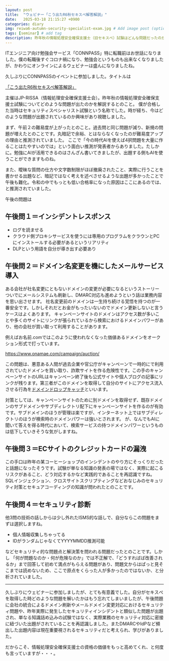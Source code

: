 ```yaml
---
layout: post
title:  "ウェビナー「こう出たR6秋セキスぺ解答解説」"
date:   2025-03-18 21:15:27 +0900
categories: diary
img: reiwa6-autumn-security-specialist-exam.jpg # Add image post (optional)
tags: [seminar] # add tag
description: 昨年秋の情報処理安全確保支援士（旧セキスぺ）試験はどんな問題だったのだろう
---
```


ITエンジニア向け勉強会サービス「CONNPASS」特に転職前はお世話になりました。僕の転職後すぐコロナ禍になり、勉強会というものも出来なくなりましたが、かわりにオンラインによるウェビナーは盛んになりましたね。

久しぶりにCONNPASSのイベントに参加しました。タイトルは

[「こう出たR6秋セキスペ解答解説」 ](https://s-jaws.connpass.com/event/340397/)

主催はJP-RISSA（情報処理安全確保支援士会）。昨年秋の情報処理安全確保支援士試験についてどのような問題が出たのかを解説するとのこと。
僕が合格した当時はセキュリティスペシャリスト試験という名称でした。時が経ち、今はどのような問題が出題されているのか興味があり視聴しました。

まず、午前２の難易度が上がったとのこと。過去問と同じ問題が減り、新規の問題が増えたとのことです。丸暗記で余裕、とはならなくなったのが難易度アップの理由と推測されていました。
ここで「今の時代AIを使えば4択問題を大量に作ることはたやすいのでは」という面白い推測が発表者からありました。たしかに。勉強にAIが活用できるのはさんざん書いてきましたが、出題する側もAIを使うことができますものね。

また、曖昧な質問の仕方や文字数制限がほぼ撤廃されたこと、実際に行うことを書かせる出題など、暗記ではなく考えを述べさせるような出題が多かったことで午後も難化。令和の中でもっとも低い合格率になった原因はここにあるのでは、と推測されていました。

午後の問題は

## 午後問１＝インシデントレスポンス
- ログを読ませる
- クラウド側プロキシサービスを使うには専用のプログラムをクラウンとPCにインストールする必要があるというリアリティ
- DLPという用語を自分が導き出す必要あり

## 午後問２＝ドメイン名変更を機にしたメールサービス導入
ある会社が社名変更にともないドメインの変更が必要になるというストーリー
ついでにメールシステムも刷新し、DMARC対応も進めようという話は業務内容を思い出させます。
社名変更前のドメインは一生持ち続ける覚悟を持つのが一番安全です。しかしそれだとお金がもったいないのでドメイン更新しないと言うケースはよくあります。
キャンペーンサイトのドメインはアクセス数が多いことや多くのサイトにリンクが張られているから検索におけるドメインパワーがあり、他の会社が買い取って利用することがあります。

例えばお名前.comではこのように使われなくなった価値あるドメインをオークション形式で打っています。

https://www.onamae.com/campaign/auction/


この問題は、悪意ある人間が過去企業や官公庁がキャンペーンで一時的にで利用されていたドメインを買い取り、詐欺サイトを作る危険性です。この手のキャンペーンサイトのURLはキャンペーン終了後も公式サイトや個人ブログの記事にリンクが残ります。第三者がこのドメインを取得して自分のサイトにアクセス流入させる行為を[ドメインドロップキャッチ](https://ja.wikipedia.org/wiki/%E3%83%89%E3%83%AD%E3%83%83%E3%83%97%E3%82%AD%E3%83%A3%E3%83%83%E3%83%81)といいます。

対策としては、キャンペーンサイトのために別ドメインを取得せず、既存ドメインのサブドメインやサブディレクトリ配下にキャンペーンサイトを作るのが有効です。サブドメインのほうが管理は楽ですが、インターネット上ではサブディレクトリのほうが検索時のドメインパワーは強いとされます。
が、なんでもAIに聞いて答えを得る時代において、検索サービスの持つドメインパワーというものは低下していきそうな気がしますね。

## 午後問３＝ECサイトのクレジットカードの漏洩
この手口は昨年の某コーヒーショップのインシデントのやり方にそっくりだったと話題になったそうです。試験が単なる知識の発表の場ではなく、実際に起こるリスクがあること、どう対応するかなど実践的であることを再認識ですね。
SQLインジェクション、クロスサイトスクリプティングなどおなじみのセキュリティ対策とセキュアコーディングの知識が問われたとのことです。

## 午後問４＝セキュリティ診断
他3問の技術の話しからは少し外れたISMS的な話しで、自分ならこの問題をまずは選択しますね。

- 個人情報収集しちゃってる
- IDがランダムじゃなくてYYYYMMDD推測可能

などセキュリティ的な問題点と解決策を問われる問題だったとのことです。しかし
「何が問題なのか・何が危険なのか」では不正解で、「どうすればば改善されるか」まで回答して初めて満点がもらえる問題があり、問題文からはぱっと見そこまでは読めないため、ここで原点をくらった人が多かったのではないか、と分析されていました。

---

久しぶりにウェビナーに参加しましたが、とても有意義でした。自分がセキスぺを取得した時どのような問題を解いたかはもう忘れてしまいましたが、午後問題に会社の統合によるドメイン刷新やメールドメイン変更対応におけるセキュリティ問題や、昨年実際に発生したセキュリティインシデントと類似した問題が出題され、単なる知識詰め込みの試験ではなく、実際業務のセキュリティ対応に密接に紐づいた出題がされていることを再認識しました。またDMARCやIdPなど頻出した出題内容は現在重要視されるセキュリティだと考えられ、学びがありました。

だからこそ、情報処理安全確保支援士の資格の価値をもっと高めてくれ、と何度も言っていますが・・・。